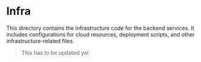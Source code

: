 # Infra

This directory contains the infrastructure code for the backend services. It includes configurations for cloud resources, deployment scripts, and other infrastructure-related files.

<!--
TODO: Complete the infrastructure documentation and infra deployment yaml files
-->

> This has to be updated yet
